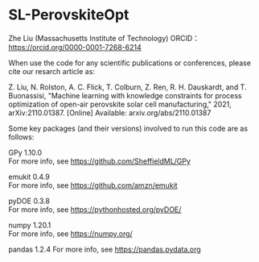 # SL-PerovskiteOpt
Zhe Liu (Massachusetts Institute of Technology)
ORCID：https://orcid.org/0000-0001-7268-6214


When use the code for any scientific publications or conferences, please cite our resarch article as:

Z. Liu, N. Rolston, A. C. Flick, T. Colburn, Z. Ren, R. H. Dauskardt, and T. Buonassisi, "Machine learning with knowledge constraints for process optimization of open-air perovskite solar cell manufacturing," 2021, arXiv:2110.01387. [Online] Available: arxiv.org/abs/2110.01387

Some key packages (and their versions) involved to run this code are as follows:

GPy 1.10.0   
For more info, see https://github.com/SheffieldML/GPy

emukit 0.4.9      
For more info, see https://github.com/amzn/emukit

pyDOE 0.3.8   
For more info, see https://pythonhosted.org/pyDOE/

numpy 1.20.1   
For more info, see https://numpy.org/

pandas 1.2.4
For more info, see https://pandas.pydata.org
